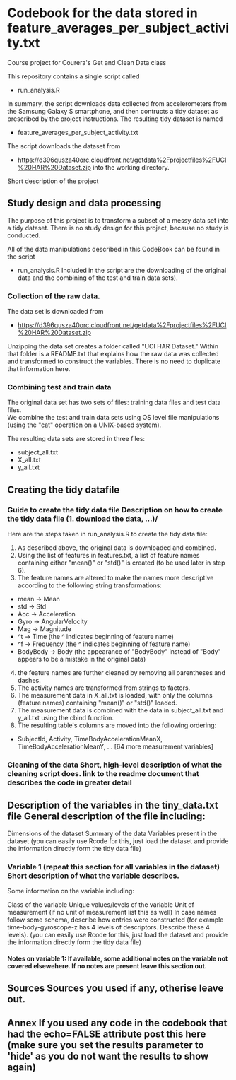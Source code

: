 # Codebook for the data stored in feature_averages_per_subject_activity.txt
Course project for Courera's Get and Clean Data class

This repository contains a single script called
* run_analysis.R

In summary, the script downloads data collected from accelerometers from the Samsung Galaxy S smartphone, and then contructs a tidy dataset as prescribed by the project instructions.  The resulting tidy dataset is named
* feature_averages_per_subject_activity.txt

The script downloads the dataset from 
* https://d396qusza40orc.cloudfront.net/getdata%2Fprojectfiles%2FUCI%20HAR%20Dataset.zip
into the working directory.  

Short description of the project

## Study design and data processing

The purpose of this project is to transform a subset of a messy data set into a tidy dataset.
There is no study design for this project, because no study is conducted.

All of the data manipulations described in this CodeBook can be found in the script
* run_analysis.R
Included in the script are the 
downloading of the original data and the combining of the test and train data sets).

### Collection of the raw data.

The data set is downloaded from
* https://d396qusza40orc.cloudfront.net/getdata%2Fprojectfiles%2FUCI%20HAR%20Dataset.zip

Unzipping the data set creates a folder called "UCI HAR Dataset." 
Within that folder is a README.txt that explains how the raw data was collected and transformed
to construct the variables. There is no need to duplicate that information here.

### Combining test and train data

The original data set has two sets of files: training data files and test data files.  
We combine the test and train data sets using OS level file manipulations (using the "cat" operation on a UNIX-based system). 

The resulting data sets are stored in three files:
* subject_all.txt
* X_all.txt
* y_all.txt

## Creating the tidy datafile

### Guide to create the tidy data file Description on how to create the tidy data file (1. download the data, ...)/

Here are the steps taken in run_analysis.R to create the tidy data file:
1. As described above, the original data is downloaded and combined.
2. Using the list of features in features.txt, a list of feature names containing either "mean()" or "std()" is created (to be used later in step 6).
3. The feature names are altered to make the names more descriptive according to the following string transformations:
  * mean -> Mean
  * std -> Std
  *  Acc -> Acceleration
  *  Gyro -> AngularVelocity
  *  Mag -> Magnitude
  *  ^t -> Time (the ^ indicates beginning of feature name)
  *  ^f -> Frequency (the ^ indicates beginning of feature name)
  * BodyBody -> Body (the appearance of "BodyBody" instead of "Body" appears to be a mistake in the original data)
4. the feature names are further cleaned by removing all parentheses and dashes.
5. The activity names are transformed from strings to factors.
6. The measurement data in X_all.txt is loaded, with only the columns (feature names) containing "mean()" or "std()" loaded.
7. The measurement data is combined with the data in subject_all.txt and y_all.txt using the cbind function.
8. The resulting table's columns are moved into the following ordering:
  * SubjectId, Activity, TimeBodyAccelerationMeanX, TimeBodyAccelerationMeanY, ... [64 more measurement variables]

### Cleaning of the data Short, high-level description of what the cleaning script does. link to the readme document that describes the code in greater detail

## Description of the variables in the tiny_data.txt file General description of the file including:

Dimensions of the dataset
Summary of the data
Variables present in the dataset
(you can easily use Rcode for this, just load the dataset and provide the information directly form the tidy data file)

### Variable 1 (repeat this section for all variables in the dataset) Short description of what the variable describes.

Some information on the variable including:

Class of the variable
Unique values/levels of the variable
Unit of measurement (if no unit of measurement list this as well)
In case names follow some schema, describe how entries were constructed (for example time-body-gyroscope-z has 4 levels of descriptors. Describe these 4 levels).
(you can easily use Rcode for this, just load the dataset and provide the information directly form the tidy data file)

#### Notes on variable 1: If available, some additional notes on the variable not covered elsewehere. If no notes are present leave this section out.

## Sources Sources you used if any, otherise leave out.

## Annex If you used any code in the codebook that had the echo=FALSE attribute post this here (make sure you set the results parameter to 'hide' as you do not want the results to show again)
